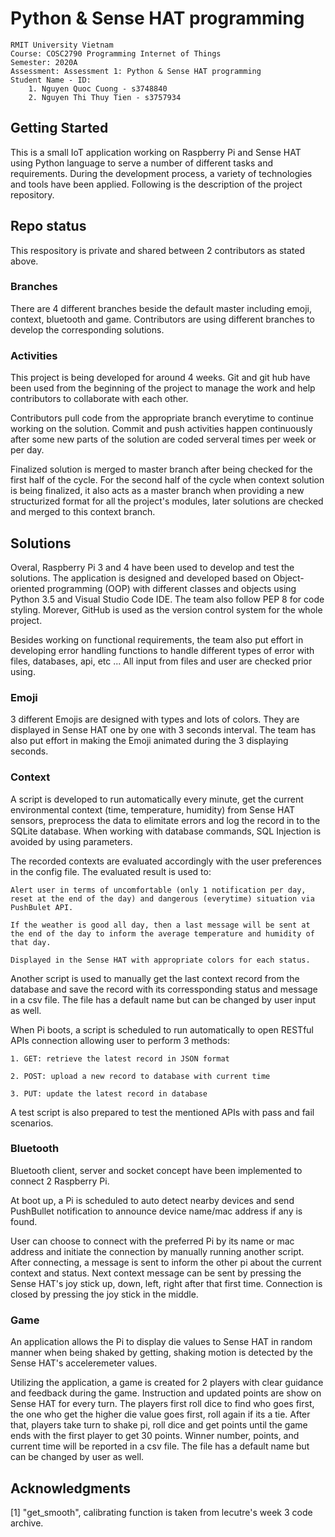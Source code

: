 # Python & Sense HAT programming
``` 
RMIT University Vietnam
Course: COSC2790 Programming Internet of Things
Semester: 2020A
Assessment: Assessment 1: Python & Sense HAT programming
Student Name - ID: 
    1. Nguyen Quoc Cuong - s3748840
    2. Nguyen Thi Thuy Tien - s3757934
```
## Getting Started

This is a small IoT application working on Raspberry Pi and Sense HAT using Python language to serve a number of different tasks and requirements. During the development process, a variety of technologies and tools have been applied. Following is the description of the project repository.

## Repo status

This respository is private and shared between 2 contributors as stated above.

### Branches

There are 4 different branches beside the default master including emoji, context, bluetooth and game. Contributors are using different branches to develop the corresponding solutions. 

### Activities

This project is being developed for around 4 weeks. Git and git hub have been used from the beginning of the project to manage the work and help contributors to collaborate with each other. 

Contributors pull code from the appropriate branch everytime to continue working on the solution. Commit and push activities happen continuously after some new parts of the solution are coded serveral times per week or per day.

Finalized solution is merged to master branch after being checked for the first half of the cycle. 
For the second half of the cycle when context solution is being finalized, it also acts as a master branch when providing a new structurized format for all the project's modules, later solutions are checked and merged to this context branch. 

## Solutions

Overal, Raspberry Pi 3 and 4 have been used to develop and test the solutions. The application is designed and developed based on Object-oriented programming (OOP) with different classes and objects using Python 3.5 and Visual Studio Code IDE. The team also follow PEP 8 for code styling. Morever, GitHub is used as the version control system for the whole project. 

Besides working on functional requirements, the team also put effort in developing error handling functions to handle different types of error with files, databases, api, etc ... All input from files and user are checked prior using.

### Emoji

3 different Emojis are designed with types and lots of colors. They are displayed in Sense HAT one by one with 3 seconds interval. The team has also put effort in making the Emoji animated during the 3 displaying seconds.

### Context 

A script is developed to run automatically every minute, get the current environmental context (time, temperature, humidity) from Sense HAT sensors, preprocess the data to elimitate errors and log the record in to the SQLite database. When working with database commands, SQL Injection is avoided by using parameters.

The recorded contexts are evaluated accordingly with the user preferences in the config file. The evaluated result is used to:

    Alert user in terms of uncomfortable (only 1 notification per day, reset at the end of the day) and dangerous (everytime) situation via PushBulet API. 

    If the weather is good all day, then a last message will be sent at the end of the day to inform the average temperature and humidity of that day.

    Displayed in the Sense HAT with appropriate colors for each status. 

Another script is used to manually get the last context record from the database and save the record with its corressponding status and message in a csv file. The file has a default name but can be changed by user input as well. 

When Pi boots, a script is scheduled to run automatically to open RESTful APIs connection allowing user to perform 3 methods:

    1. GET: retrieve the latest record in JSON format

    2. POST: upload a new record to database with current time

    3. PUT: update the latest record in database
    
A test script is also prepared to test the mentioned APIs with pass and fail scenarios.

### Bluetooth

Bluetooth client, server and socket concept have been implemented to connect 2 Raspberry Pi. 

At boot up, a Pi is scheduled to auto detect nearby devices and send PushBullet notification to announce device name/mac address if any is found. 

User can choose to connect with the preferred Pi by its name or mac address and initiate the connection by manually running another script. After connecting, a message is sent to inform the other pi about the current context and status. Next context message can be sent by pressing the Sense HAT's joy stick up, down, left, right after that first time. Connection is closed by pressing the joy stick in the middle. 

### Game

An application allows the Pi to display die values to Sense HAT in random manner when being shaked by getting, shaking motion is detected by the Sense HAT's acceleremeter values.

Utilizing the application, a game is created for 2 players with clear guidance and feedback during the game. Instruction and updated points are show on Sense HAT for every turn. The players first roll dice to find who goes first, the one who get the higher die value goes first, roll again if its a tie. After that, players take turn to shake pi, roll dice and get points until the game ends with the first player to get 30 points. Winner number, points, and current time will be reported in a csv file. The file has a default name but can be changed by user as well. 
 
## Acknowledgments

[1] "get_smooth", calibrating function is taken from lecutre's week 3 code archive. 

